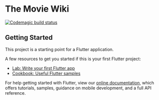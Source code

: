 # The Movie Wiki

[![Codemagic build status](https://api.codemagic.io/apps/5f19568b81646a1a6cd20b2e/5f19568b81646a1a6cd20b2d/status_badge.svg)](https://codemagic.io/apps/5f19568b81646a1a6cd20b2e/5f19568b81646a1a6cd20b2d/latest_build)

## Getting Started

This project is a starting point for a Flutter application.

A few resources to get you started if this is your first Flutter project:

- [Lab: Write your first Flutter app](https://flutter.dev/docs/get-started/codelab)
- [Cookbook: Useful Flutter samples](https://flutter.dev/docs/cookbook)

For help getting started with Flutter, view our
[online documentation](https://flutter.dev/docs), which offers tutorials,
samples, guidance on mobile development, and a full API reference.
